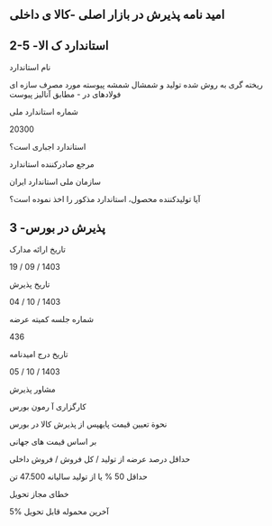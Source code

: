 ## اميد نامه پذيرش در بازار اصلی -کالا ی داخلی

<!-- image -->

## 2-5 -استاندارد ک الا

نام استاندارد

ريخته گری به روش شده توليد و شمشال شمشه پيوسته مورد مصرف سازه ای فولادهای در - مطابق آناليز پيوست

شماره استاندارد ملی

20300

استاندارد اجباری است؟

مرجع صادرکننده استاندارد

سازمان ملی استاندارد ايران

آيا توليدکننده محصول، استاندارد مذکور را اخذ نموده است؟

## 3 -پذيرش در بورس

تاريخ ارائه مدارک

19 / 09 / 1403

تاريخ پذيرش

04 / 10 / 1403

شماره جلسه کميته عرضه

436

تاريخ درج اميدنامه

05 / 10 / 1403

مشاور پذيرش

کارگزاری آ رمون بورس

نحوة تعيين قيمت پايهپس از پذيرش کالا در بورس

بر اساس قيمت های جهانی

حداقل درصد عرضه از توليد / کل فروش / فروش داخلی

حداقل 50 % يا از توليد ساليانه 47.500 تن

خطای مجاز تحويل

5% آخرين محموله قابل تحويل